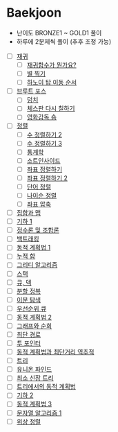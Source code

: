 # Baekjoon

- 난이도 BRONZE1 ~ GOLD1 풀이
- 하루에 2문제씩 풀이 (추후 조정 가능)

- [ ] [재귀](https://www.acmicpc.net/step/19)
  - [ ] [재귀함수가 뭔가요?](https://www.acmicpc.net/problem/17478)
  - [ ] [별 찍기](https://www.acmicpc.net/problem/2447)
  - [ ] [하노이 탑 이동 순서](https://www.acmicpc.net/problem/11729)
- [ ] [브루트 포스](https://www.acmicpc.net/step/22)
  - [ ] [덩치](https://www.acmicpc.net/problem/7568)
  - [ ] [체스판 다시 칠하기](https://www.acmicpc.net/problem/1018)
  - [ ] [영화감독 숌](https://www.acmicpc.net/problem/1436)
- [ ] [정렬](https://www.acmicpc.net/step/9)
  - [ ] [수 정렬하기 2](https://www.acmicpc.net/problem/2751)
  - [ ] [수 정렬하기 3](https://www.acmicpc.net/problem/10989)
  - [ ] [통계학](https://www.acmicpc.net/problem/2108)
  - [ ] [소트인사이드](https://www.acmicpc.net/problem/1427)
  - [ ] [좌표 정렬하기](https://www.acmicpc.net/problem/11650)
  - [ ] [좌표 정렬하기 2](https://www.acmicpc.net/problem/11651)
  - [ ] [단어 정렬](https://www.acmicpc.net/problem/1181)
  - [ ] [나이순 정렬](https://www.acmicpc.net/problem/10814)
  - [ ] [좌표 압축](https://www.acmicpc.net/problem/18870)
- [ ] [집합과 맵](https://www.acmicpc.net/step/49)
- [ ] [기하 1](https://www.acmicpc.net/step/50)
- [ ] [정수론 및 조합론](https://www.acmicpc.net/step/18)
- [ ] [백트래킹](https://www.acmicpc.net/step/34)
- [ ] [동적 계획법 1](https://www.acmicpc.net/step/16)
- [ ] [누적 합](https://www.acmicpc.net/step/48)
- [ ] [그리디 알고리즘](https://www.acmicpc.net/step/33)
- [ ] [스택](https://www.acmicpc.net/step/11)
- [ ] [큐, 덱](https://www.acmicpc.net/step/12)
- [ ] [분할 정복](https://www.acmicpc.net/step/20)
- [ ] [이분 탐색](https://www.acmicpc.net/step/29)
- [ ] [우선순위 큐](https://www.acmicpc.net/step/13)
- [ ] [동적 계획법 2](https://www.acmicpc.net/step/17)
- [ ] [그래프와 순회](https://www.acmicpc.net/step/24)
- [ ] [최단 경로](https://www.acmicpc.net/step/26)
- [ ] [투 포인터](https://www.acmicpc.net/step/59)
- [ ] [동적 계획법과 최단거리 역추적](https://www.acmicpc.net/step/41)
- [ ] [트리](https://www.acmicpc.net/step/23)
- [ ] [유니온 파인드](https://www.acmicpc.net/step/14)
- [ ] [최소 신장 트리](https://www.acmicpc.net/step/15)
- [ ] [트리에서의 동적 계획법](https://www.acmicpc.net/step/21)
- [ ] [기하 2](https://www.acmicpc.net/step/45)
- [ ] [동적 계획법 3](https://www.acmicpc.net/step/31)
- [ ] [문자열 알고리즘 1](https://www.acmicpc.net/step/27)
- [ ] [위상 정렬](https://www.acmicpc.net/step/25)
